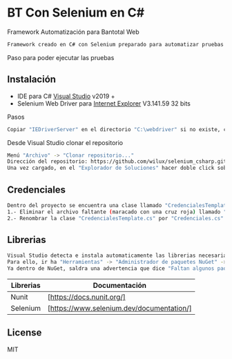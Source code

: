 # BT Con Selenium en C#

Framework Automatización para Bantotal Web

```sh
Framework creado en C# con Selenium preparado para automatizar pruebas en ambientes Bantotal Web que funcionan solo en Internet Explorer
```

Paso para poder ejecutar las pruebas

## Instalación

* IDE para C# [Visual Studio](https://visualstudio.microsoft.com/es/vs/community/) v2019 +
* Selenium Web Driver para  [Internet Explorer](https://selenium-release.storage.googleapis.com/3.141/IEDriverServer_Win32_3.141.59.zip) V3.141.59 32 bits

Pasos

```sh
Copiar "IEDriverServer" en el directorio "C:\webdriver" si no existe, crearlo.
```

Desde Visual Studio clonar el repositorio

```sh
Menú "Archivo" -> "Clonar repositorio..."
Dirección del repositorio: https://github.com/wilux/selenium_csharp.git
Una vez cargado, en el "Explorador de Soluciones" hacer doble click sobre el proyecto "BT_selenium"
```
## Credenciales

```sh
Dentro del proyecto se encuentra una clase llamado "CredencialesTemplate.cs", la misma contiene el "usuario" y "contraseña" de acceso que deben proveer. 
1.- Eliminar el archivo faltante (maracado con una cruz roja) llamado "Credenciales.cs"
2.- Renombrar la clase "CredencialesTemplate.cs" por "Credenciales.cs" y editar con sus datos.
```

## Librerias

```sh
Visual Studio detecta e instala automaticamente las librerias necesarias.
Para ello, ir ha "Herramientas" -> "Administrador de paquetes NuGet" -> "Administrar paquetes Nuget para la solución..."
Ya dentro de NuGet, saldra una advertencia que dice "Faltan algunos paquetes NuGet..." Deben presionar sobre el botón "Restaurar".
```

| Librerias | Documentación |
| ------ | ------ |
| Nunit | [https://docs.nunit.org/] |
| Selenium | [https://www.selenium.dev/documentation/] |


## License

MIT
